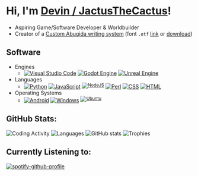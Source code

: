# Hi, I'm [Devin / JactusTheCactus](https://linktr.ee/JactusTheCactus?subscribe)!
- Aspiring Game/Software Developer & Worldbuilder 
- Creator of a [Custom Abugida writing system](https://jactusthecactus.github.io/wiki/worldbuilding/abugida/abugida.html) (font `.otf` [link](https://github.com/JactusTheCactus/new-abugida/blob/main/master_otf/Font-Regular.otf) or [download](https://github.com/JactusTheCactus/new-abugida/raw/refs/heads/main/master_otf/Font-Regular.otf))
## Software
<!--
https://inttter.github.io/md-badges/
-->
- Engines
	- [![Visual Studio Code](https://custom-icon-badges.demolab.com/badge/Visual%20Studio%20Code-0078d7.svg?logo=vsc&logoColor=white)](#)
		[![Godot Engine](https://img.shields.io/badge/Godot-%23FFFFFF.svg?logo=godot-engine)](#)
		[![Unreal Engine](https://img.shields.io/badge/Unreal%20Engine-%23313131.svg?logo=unrealengine&logoColor=white)](#)
- Languages
	- [![Python](https://img.shields.io/badge/Python-3776AB?logo=python&logoColor=fff)](#)
		[![JavaScript](https://img.shields.io/badge/JavaScript-F7DF1E?logo=javascript&logoColor=000)](#)
		<sup>[![NodeJS](https://img.shields.io/badge/Node.js-6DA55F?logo=node.js&logoColor=white)](#)</sup>
		[![Perl](https://img.shields.io/badge/Perl-%2339457E.svg?logo=perl&logoColor=white)](#)
		[![CSS](https://img.shields.io/badge/CSS-639?logo=css&logoColor=fff)](#)
		[![HTML](https://img.shields.io/badge/HTML-%23E34F26.svg?logo=html5&logoColor=white)](#)
- Operating Systems
	- [![Android](https://img.shields.io/badge/Android-3DDC84?logo=android&logoColor=white)](#)
		[![Windows](https://custom-icon-badges.demolab.com/badge/Windows-0078D6?logo=windows11&logoColor=white)](#)
		<sup>[![Ubuntu](https://img.shields.io/badge/Ubuntu-E95420?logo=ubuntu&logoColor=white)](#)</sup>

## GitHub Stats:

![Coding Activity](https://wakatime.com/share/@52ac2d9f-0012-46a6-b032-7398569b9b79/3bf3a1a4-7b6f-4387-a197-d27d59618200.svg)
![Languages](https://wakatime.com/share/@52ac2d9f-0012-46a6-b032-7398569b9b79/3d3bbf17-a570-404f-89b8-d22c7568e27e.svg)
![GitHub stats](https://github-readme-stats.vercel.app/api?username=JactusTheCactus&show_icons=true&theme=tokyonight)
![Trophies](https://github-profile-trophy.vercel.app/?username=JactusTheCactus&theme=radical)

## Currently Listening to:

[![spotify-github-profile](https://spotify-github-profile.kittinanx.com/api/view?uid=31obmmrliwnrnrd7sqp45hvkeaia&cover_image=true&theme=default&show_offline=true&background_color=121212&interchange=true&bar_color_cover=true)](https://spotify-github-profile.kittinanx.com/api/view?uid=31obmmrliwnrnrd7sqp45hvkeaia&redirect=true)
